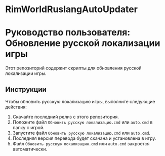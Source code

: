 # RimWorldRuslangAutoUpdater
# Руководство пользователя: Обновление русской локализации игры

Этот репозиторий содержит скрипты для обновления русской локализации игры.

## Инструкции

Чтобы обновить русскую локализацию игры, выполните следующие действия:

1. Скачайте последний релиз с этого репозитория.
2. Положите файл `Обновить русскую локализацию.cmd` или `auto.cmd` в папку с игрой.
3. Запустите файл `Обновить русскую локализацию.cmd` или `auto.cmd`.
4. Последняя версия перевода будет скачана и установлена в игру.
5. Файл `Обновить русскую локализацию.cmd` или `auto.cmd` закроется автоматически.


